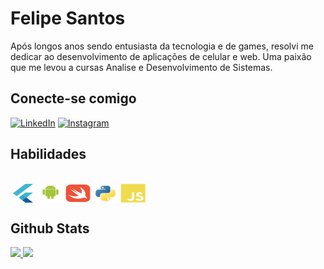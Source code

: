 # Felipe Santos 
<p> Após longos anos sendo entusiasta da tecnologia e de games, resolvi me dedicar ao desenvolvimento de aplicações de celular e web. Uma paixão que me levou a cursas Analise e Desenvolvimento de Sistemas.  </p>



## Conecte-se comigo
[![LinkedIn](https://img.shields.io/badge/LinkedIn-000?style=for-the-badge&logo=linkedin&logoColor=0E76A8)](https://www.linkedin.com/in/feasantos/)
[![Instagram](https://img.shields.io/badge/Instagram-000?style=for-the-badge&logo=instagram)](https://www.instagram.com/feasantos87/)

## Habilidades

  <br><img align="center" alt="Flutter" height="30" width="40" src="https://github.com/devicons/devicon/blob/master/icons/flutter/flutter-original.svg">
    <img align="center" alt="Android" height="30" width="40" src="https://github.com/devicons/devicon/blob/master/icons/android/android-original-wordmark.svg">
    <img align="center" alt="Swift" height="30" width="40" src="https://github.com/devicons/devicon/blob/master/icons/swift/swift-original.svg">
    <img align="center" alt="Python" height="30" width="40" src="https://raw.githubusercontent.com/devicons/devicon/master/icons/python/python-original.svg">
    <img align="center" alt="Js" height="30" width="40" src="https://raw.githubusercontent.com/devicons/devicon/master/icons/javascript/javascript-plain.svg"><br>
     
## Github Stats
 <a href="https://github.com/feasantos">
    <img height="175em" src="https://github-readme-stats.vercel.app/api?username=feasantos&show_icons=true&theme=github_dark&include_all_commits=true&count_private=true"/>
    <img height="175em" src="https://github-readme-stats.vercel.app/api/top-langs/?username=feasantos&layout=compact&langs_count=16&theme=github_dark&count_private=true"/>
